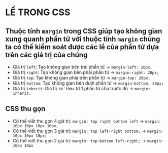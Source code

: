# LỀ TRONG CSS
## Thuộc tính `margin` trong CSS giúp tạo không gian xung quanh phần tử với thuộc tính `margin` chúng ta có thể kiểm soát được các lề của phần tử dựa trên các giá trị của chúng
* Giá trị `left`: Tạo không gian bên trái phần tử -> `margin-left: 20px;`
* Giá trị `right`: Tạo không gian bên phải phần tử -> `margin-right: 20px;`
* Giá trị `top`: Tạo không gian phía trên phần tử -> `margin-top: 20px;`
* Giá trị `bottom`: Tạo không gian bên dưới phần tử -> `margin-bottom: 20px;`
* Giá trị `inherit`: Giá trị `kế thừa` từ 1 phần tử cha trước đó ->  `margin: inherit;`
## CSS thu gọn
* Có thể viết thu gọn 4 giá trị: `margin: top right bottom left` -> `margin: 10px 10px 10px 10px;`
* Có thể viết thu gọn 3 giá trị: `margin: top left-right bottom;` -> `margin: 10px 10px 10px;`
* Có thể viết thu gọn 2 giá trị: `margin: top-bottom left-right;` -> `margin: 10px 10px`


